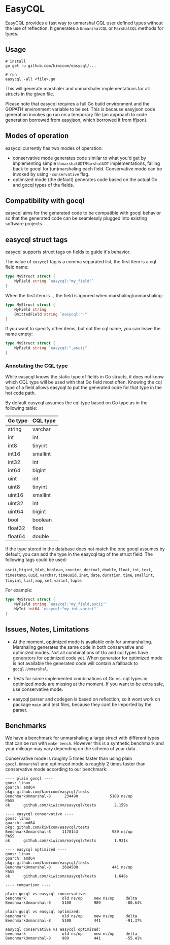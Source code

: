 # EasyCQL

EasyCQL provides a fast way to unmarshal CQL user defined types without the use of reflection.
It generates a `UnmarshalCQL` or `MarshalCQL` methods for types.

## Usage

```
# install
go get -u github.com/kiwicom/easycql/...

# run
easycql -all <file>.go
```

This will generate marshaler and unmarshaler implementations for all structs in the given file.

Please note that easycql requires a full Go build environment and the GOPATH environment variable
to be set. This is because easyjson code generation invokes go run on a temporary file
(an approach to code generation borrowed from easyjson, which borrowed it from ffjson).

## Modes of operation

easycql currently has two modes of operation:

* conservative mode generates code similar to what you'd get by implementing simple
  `UnmarshalUDT`/`MarshalUDT` implementations, falling back to gocql for (un)marshaling each
  field. Conservative mode can be invoked by using `-conservative` flag.
* optimized mode (the default) generates code based on the actual Go and gocql types of the fields.

## Compatibility with gocql

easycql aims for the generated code to be compatible with gocql behavior so that the generated
code can be seamlessly plugged into existing software projects.

## easycql struct tags

easycql supports struct tags on fields to guide it's behavior.

The value of `easycql` tag is a comma separated list, the first item is a cql field name:

```go
type MyStruct struct {
    MyField string `easycql:"my_field"`
}
```

When the first item is `-`, the field is ignored when marshaling/unmarshaling:

```go
type MyStruct struct {
    MyField string
    OmittedField string `easycql:"-"`
}
```

If you want to specify other items, but not the cql name, you can leave the name empty:

```go
type MyStruct struct {
    MyField string `easycql:",ascii"`
}
```

### Annotating the CQL type

While easycql knows the static type of fields in Go structs, it does not know which CQL type
will be used with that Go field most often. Knowing the cql type of a field allows easycql to
put the generated code for that type in the hot code path. 

By default easycql assumes the cql type based on Go type as in the following table:

| Go type | CQL type |
| --- | --- |
| string | varchar |
| int | int |
| int8 | tinyint |
| int16 | smallint |
| int32 | int |
| int64| bigint |
| uint | int |
| uint8 | tinyint |
| uint16 | smallint |
| uint32 | int |
| uint64 | bigint |
| bool | boolean |
| float32 | float |
| float64 | double |

If the type stored in the database does not match the one gocql assumes by default, you can add
the type in the easycql tag of the struct field. The following tags could be used:

`ascii`, `bigint`, `blob`, `boolean`, `counter`, `decimal`, `double`, `float`, `int`, `text`,
`timestamp`, `uuid`, `varchar`, `timeuuid`, `inet`, `date`, `duration`, `time`, `smallint`,
`tinyint`, `list`, `map`, `set`, `varint`, `tuple`

For example:

```go
type MyStruct struct {
    MyField string `easycql:"my_field,ascii"`
    MyInt int64 `easycql:"my_int,varint"`
}
```

## Issues, Notes, Limitations

* At the moment, optimized mode is available only for unmarshaling. Marshaling generates the same
  code in both conservative and optimized modes. Not all combinations of Go and cql types have
  generators for optimized code yet. When generator for optimized mode is not available the generated
  code will contain a fallback to `gocql.Unmarshal`.
  
* Tests for some implemented combinations of Go vs. cql types in optimized mode are missing at the moment.
  If you want to be extra safe, use conservative mode.

* easycql parser and codegen is based on reflection, so it wont work on package `main` and test files, because they
  cant be imported by the parser.

## Benchmarks

We have a benchmark for unmarshaling a large struct with different types that can be run with
`make bench`.
However this is a synthetic benchmark and your mileage may vary depending on the schema of your data.

Conservative mode is roughly 5 times faster than using plain `gocql.Unmarshal` and optimized mode
is roughly 2 times faster than conservative mode according to our benchmark:

```
---- plain gocql ----
goos: linux
goarch: amd64
pkg: github.com/kiwicom/easycql/tests
BenchmarkUnmarshal-8      234490              5108 ns/op
PASS
ok      github.com/kiwicom/easycql/tests        2.159s

---- easycql conservative ----
goos: linux
goarch: amd64
pkg: github.com/kiwicom/easycql/tests
BenchmarkUnmarshal-8     1178143               989 ns/op
PASS
ok      github.com/kiwicom/easycql/tests        1.931s

---- easycql optimized ----
goos: linux
goarch: amd64
pkg: github.com/kiwicom/easycql/tests
BenchmarkUnmarshal-8     2684508               441 ns/op
PASS
ok      github.com/kiwicom/easycql/tests        1.648s

---- comparison ----

plain gocql vs easycql conservative:
benchmark                old ns/op     new ns/op     delta
BenchmarkUnmarshal-8     5108          989           -80.64%

plain gocql vs easycql optimized:
benchmark                old ns/op     new ns/op     delta
BenchmarkUnmarshal-8     5108          441           -91.37%

easycql conservative vs easycql optimized:
benchmark                old ns/op     new ns/op     delta
BenchmarkUnmarshal-8     989           441           -55.41%
```
